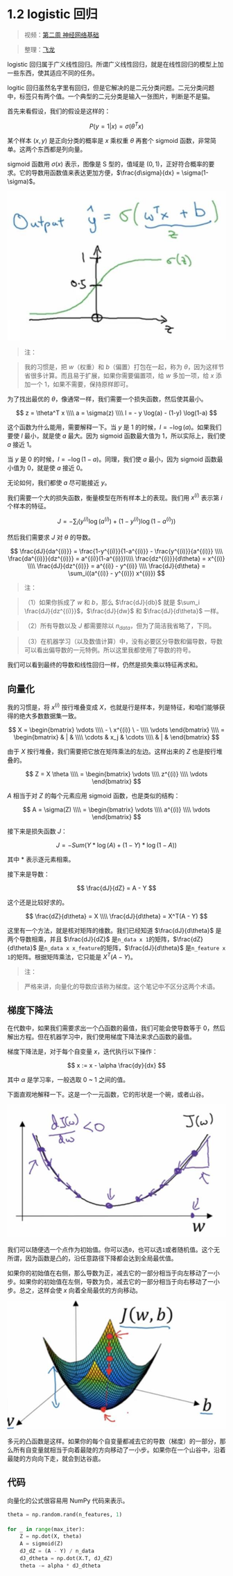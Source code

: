 # 1.2 logistic 回归

> 视频：[第二周 神经网络基础](https://mooc.study.163.com/learn/deeplearning_ai-2001281002?tid=2001392029)

> 整理：[飞龙](https://github.com/wizardforcel)

logistic 回归属于广义线性回归。所谓广义线性回归，就是在线性回归的模型上加一些东西，使其适应不同的任务。

logitic 回归虽然名字里有回归，但是它解决的是二元分类问题。二元分类问题中，标签只有两个值。一个典型的二元分类是输入一张图片，判断是不是猫。

首先来看假设，我们的假设是这样的：

$$
P(y=1 | x) = \sigma(\theta^T x)
$$

某个样本 $(x,y)$ 是正向分类的概率是 $x$ 乘权重 $\theta$ 再套个 sigmoid 函数，非常简单。这两个东西都是列向量。

sigmoid 函数用 $\sigma(x)$ 表示，图像是 S 型的，值域是 $(0,1)$，正好符合概率的要求。它的导数用函数值来表达更加方便，$\frac{d\sigma}{dx} = \sigma(1-\sigma)$。

![](img/1-2-1.jpg)

> 注：

> 我的习惯是，把 $w$（权重）和 $b$（偏置）打包在一起，称为 $\theta$，因为这样节省很多计算。而且易于扩展，如果你需要偏置项，给 $w$ 多加一项，给 $x$ 添加一个 $1$，如果不需要，保持原样即可。

为了找出最优的 $\theta$，像通常一样，我们需要一个损失函数，然后使其最小。

$$
z = \theta^T x \\\\
a = \sigma(z) \\\\
l = - y \log(a) - (1-y) \log(1-a)
$$

这个函数为什么能用，需要解释一下。当 $y$ 是 $1$ 的时候，$l = -\log(a)$。如果我们要使 $l$ 最小，就是使 $a$ 最大。因为 sigmoid 函数最大值为 $1$，所以实际上，我们使 $a$ 接近 $1$。

当 $y$ 是 $0$ 的时候，$l = -\log(1-a)$。同理，我们使 $a$ 最小，因为 sigmoid 函数最小值为 $0$，就是使 $a$ 接近 $0$。

无论如何，我们都使 $a$ 尽可能接近 $y$。

我们需要一个大的损失函数，衡量模型在所有样本上的表现。我们用 $x^{(i)}$ 表示第 $i$ 个样本的特征。

$$
J = - \sum_i(y^{(i)} \log(a^{(i)}) + (1-y^{(i)}) \log(1-a^{(i)}))
$$

然后我们需要求 $J$ 对 $\theta$ 的导数。

$$
\frac{dJ}{da^{(i)}} = \frac{1-y^{(i)}}{1-a^{(i)}} - \frac{y^{(i)}}{a^{(i)}} \\\\
\frac{da^{(i)}}{dz^{(i)}} = a^{(i)}(1-a^{(i)})\\\\
\frac{dz^{(i)}}{d\theta} = x^{(i)} \\\\
\frac{dJ}{dz^{(i)}} = a^{(i)} - y^{(i)} \\\\
\frac{dJ}{d\theta} = \sum_i((a^{(i)} - y^{(i)}) x^{(i)})
$$

> 注：

> （1）如果你拆成了 $w$ 和 $b$，那么 $\frac{dJ}{db}$ 就是 $\sum_i \frac{dJ}{dz^{(i)}}$，$\frac{dJ}{dw}$ 和 $\frac{dJ}{d\theta}$ 一样。

> （2）所有导数以及 $J$ 都需要除以 $n_{data}$，但为了简洁我省略了，下同。

> （3）在机器学习（以及数值计算）中，没有必要区分导数和偏导数，导数可以看出偏导数的一元特例。所以这里我都使用了导数的符号。

我们可以看到最终的导数和线性回归一样，仍然是损失乘以特征再求和。

## 向量化

我的习惯是，将 $x^{(i)}$ 按行堆叠变成 $X$，也就是行是样本，列是特征，和咱们能够获得的绝大多数数据集一致。

$$
X = \begin{bmatrix} \vdots  \\\\ - \ x^{(i)} \ - \\\\  \vdots \end{bmatrix} \\\\
 = \begin{bmatrix} & | & \\\\ \cdots & x_j & \cdots \\\\ & | & \end{bmatrix}
$$

由于 $X$ 按行堆叠，我们需要把它放在矩阵乘法的左边。这样出来的 $Z$ 也是按行堆叠的。

$$
Z = X \theta \\\\
= \begin{bmatrix} \vdots  \\\\  z^{(i)} \\\\  \vdots \end{bmatrix}
$$

$A$ 相当于对 $Z$ 的每个元素应用 sigmoid 函数，也是类似的结构：

$$
A = \sigma(Z) \\\\
= \begin{bmatrix} \vdots  \\\\  a^{(i)} \\\\  \vdots \end{bmatrix}
$$

接下来是损失函数 $J$：

$$
J = - Sum(Y \ast \log(A) + (1 - Y) \ast \log(1 - A))
$$

其中 $\ast$ 表示逐元素相乘。

接下来是导数：

$$
\frac{dJ}{dZ} = A - Y
$$

这个还是比较好求的。

$$
\frac{dZ}{d\theta} = X \\\\
\frac{dJ}{d\theta} = X^T(A - Y)
$$

这里有一个方法，就是核对矩阵的维数。我们已经知道 $\frac{dJ}{d\theta}$ 是两个导数相乘，并且 $\frac{dJ}{dZ}$ 是`n_data x 1`的矩阵，$\frac{dZ}{d\theta}$ 是`n_data x x_feature`的矩阵，$\frac{dJ}{d\theta}$ 是`n_feature x 1`的矩阵。根据矩阵乘法，它只能是 $X^T(A - Y)$。

> 注：

> 严格来讲，向量化的导数应该称为梯度。这个笔记中不区分这两个术语。

## 梯度下降法

在代数中，如果我们需要求出一个凸函数的最值，我们可能会使导数等于 0，然后解出方程。但在机器学习中，我们使用梯度下降法来求凸函数的最值。

梯度下降法是，对于每个自变量 $x$，迭代执行以下操作：

$$
x := x - \alpha \frac{dy}{dx}
$$

其中 $\alpha$ 是学习率，一般选取 0 ~ 1 之间的值。

下面直观地解释一下。这是一个一元函数，它的形状是一个碗，或者山谷。

![](img/1-2-2.jpg)

我们可以随便选一个点作为初始值。你可以选`0`，也可以选`1`或者随机值。这个无所谓，因为函数是凸的，沿任意路径下降都会达到全局最优值。

如果你的初始值在右侧，那么导数为正，减去它的一部分相当于向左移动了一小步。如果你的初始值在左侧，导数为负，减去它的一部分相当于向右移动了一小步。总之，这样会使 $x$ 向着全局最优的方向移动。

![](img/1-2-3.jpg)

多元的凸函数是这样。如果你的每个自变量都减去它的导数（梯度）的一部分，那么所有自变量就相当于向着最陡的方向移动了一小步。如果你在一个山谷中，沿着最陡的方向向下走，就会到达谷底。

## 代码

向量化的公式很容易用 NumPy 代码来表示。

```py
theta = np.random.rand(n_features, 1)

for _ in range(max_iter):
    Z = np.dot(X, theta)
    A = sigmoid(Z)
    dJ_dZ = (A - Y) / n_data
    dJ_dtheta = np.dot(X.T, dJ_dZ)
    theta -= alpha * dJ_dtheta
```
